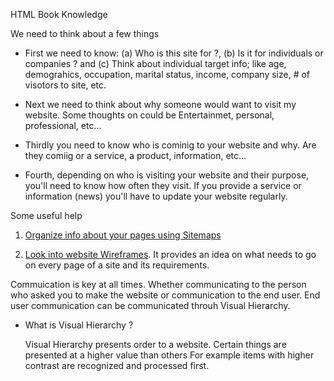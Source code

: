 HTML Book Knowledge

We need to think about a few things

* First we need to know:
(a) Who is this site for ?,
(b) Is it for individuals or companies ? and
(c) Think about individual target info; like age, demograhics, occupation, marital status, income, company size, # of visotors to site, etc.

* Next we need to think about why someone would want to visit my website. Some thoughts on could be Entertainmet, personal, professional, etc... 

* Thirdly you need to know who is cominig to your website and why.  Are they comiig or a service, a product, information, etc...

* Fourth, depending on who is visiting your website and their purpose, you'll need to know how often they visit.  If you provide a service or information (news) you'll have to update your website regularly.

Some useful help 

1. [Organize info about your pages using Sitemaps](https://www.bing.com/images/search?q=website+sitemap&FORM=HDRSC2)

2. [Look into website Wireframes](https://www.bing.com/images/search?q=website%20wireframes&qs=n&form=QBIR&sp=-1&pq=website%20wireframe&sc=8-17&sk=&cvid=F264F7617F3348DD9B11A71EB3FC2F62).  It  provides an idea on what needs to go on every page of a site and its requirements.

Commuication is key at all times.  Whether communicating to the person who asked you to make the website or communication to the end user.  End user communication can be communicated throuh Visual Hierarchy.
 - What is Visual Hierarchy ?
    
    Visual Hierarchy presents order to a website.  Certain things are presented at a higher value than others  For example items with higher contrast are recognized and processed first.



 
